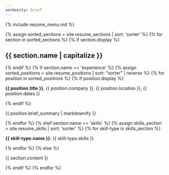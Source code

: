 ```yaml
---
verbosity: brief
---
```


{% include resume_menu.md %}

{% assign sorted_sections = site.resume_sections | sort: 'sorter' %}
{% for section in sorted_sections %}
  {% if section.display %}
<h2>{{ section.name | capitalize }}</h2>
  {% endif %}
  {% if section.name == 'experience' %}
    {% assign sorted_positions = site.resume_positions | sort: "sorter" | reverse %}
      {% for position in sorted_positions %}
        {% if position.display %}
<p><strong>{{ position.title }}</strong>, {{ position.company }}, {{ position.location }}, {{ position.dates }}</p>
        {% endif %}
<p>{{ position.brief_summary | markdownify }}</p>
      {% endfor %}
  {% elsif section.name == 'skills' %}
    {% assign skills_section = site.resume_skills | sort: 'sorter' %}
      {% for skill-type in skills_section %}
<p><strong>{{ skill-type.name }}</strong>: {{ skill-type.skills }}</p>
      {% endfor %}
  {% else %}
<p>{{ section.content }}</p>
  {% endif %}
{% endfor %}

